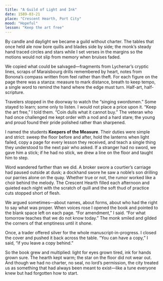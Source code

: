```yaml
---
title: "A Guild of Light and Ink"
date: 1589-03-21
place: "Crescent Hearth, Port City"
mood: "Hopeful"
lesson: "Keep the art free"
---
```


By candle and daylight we became a guild without charter. The tables that once held ale now bore quills and blades side by side; the monk’s steady hand traced circles and stars while I set verses in the margins so the motions would not slip from memory when bruises faded.

We copied what could be salvaged—fragments from Lychenar’s cryptic lines, scraps of Maraisbourg drills remembered by heart, notes from Bonona’s compass written from feel rather than theft. For each figure on the page there was a stanza: measure to mark distance, breath to keep tempo, a single word to remind the hand where the edge must turn. Half-art, half-scripture.

Travelers stopped in the doorway to watch the “singing swordsmen.” Some stayed to learn; some only to listen. I would not place a price upon it. “Keep the art free,” I told them. “Coin dulls what it cannot buy.” The veteran who had once challenged me kept order with a nod and a hard stare; the young and proud found their pride polished rather than sharpened.

I named the students **Keepers of the Measure**. Their duties were simple and strict: sweep the floor before and after, hold the lanterns when light failed, copy a page for every lesson they received, and teach a single thing they understood to the next pair who asked. If a stranger had no sword, we gave him a stick; if he had no stick, we drew a line on the floor and taught him to step.

Word wandered farther than we did. A broker swore a courtier’s carriage had paused outside at dusk; a dockhand swore he saw a noble’s son drilling our parries alone on the quay. Whether true or not, the rumor worked like a choir behind the melody. The Crescent Hearth filled each afternoon and quieted each night with the scratch of quill and the soft thud of practice cuts stopped short of flesh.

We argued sometimes—about names, about forms, about who had the right to say what was proper. When voices rose I opened the book and pointed to the blank space left on each page. “For amendment,” I said. “For what tomorrow teaches that we do not know today.” The monk smiled and gilded the corners of that emptiness until it shone.

Once, a trader offered silver for the whole manuscript-in-progress. I closed the cover and pushed it back across the table. “You can have a copy,” I said, “if you leave a copy behind.”

So the book grew and multiplied: light for eyes grown tired, ink for hands grown sure. The hearth kept warm; the star on the floor did not wear out. And though we had no charter, no seal, no lord’s permission, the city treated us as something that had always been meant to exist—like a tune everyone knew but had forgotten how to start.
